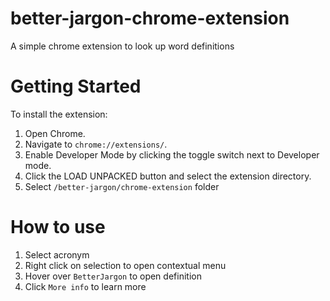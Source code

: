 # better-jargon-chrome-extension
A simple chrome extension to look up word definitions

# Getting Started
To install the extension:
1. Open Chrome.
2. Navigate to `chrome://extensions/`.
3. Enable Developer Mode by clicking the toggle switch next to Developer mode.
4. Click the LOAD UNPACKED button and select the extension directory.
5. Select `/better-jargon/chrome-extension` folder 

# How to use
1. Select acronym
2. Right click on selection to open contextual menu
3. Hover over `BetterJargon` to open definition
4. Click `More info` to learn more
